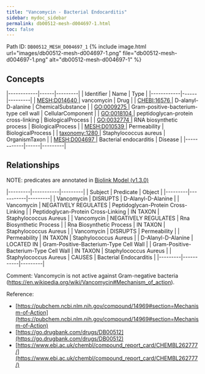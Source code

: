 ```yaml
---
title: "Vancomycin - Bacterial Endocarditis"
sidebar: mydoc_sidebar
permalink: db00512-mesh-d004697-1.html
toc: false 
---
```



Path ID: `DB00512_MESH_D004697_1`
{% include image.html url="images/db00512-mesh-d004697-1.png" file="db00512-mesh-d004697-1.png" alt="db00512-mesh-d004697-1" %}

## Concepts

|------------|------|---------|
| Identifier | Name | Type    |
|------------|------|---------|
| <a href="https://identifiers.org/MESH:D014640">MESH:D014640 </a> | vancomycin | Drug |
| <a href="https://identifiers.org/CHEBI:16576">CHEBI:16576 </a> | D-alanyl-D-alanine | ChemicalSubstance |
| <a href="https://identifiers.org/GO:0009275">GO:0009275 </a> | Gram-positive-bacterium-type cell wall | CellularComponent |
| <a href="https://identifiers.org/GO:0018104">GO:0018104 </a> | peptidoglycan-protein cross-linking | BiologicalProcess |
| <a href="https://identifiers.org/GO:0032774">GO:0032774 </a> | RNA biosynthetic process | BiologicalProcess |
| <a href="https://identifiers.org/MESH:D010539">MESH:D010539 </a> | Permeability | BiologicalProcess |
| <a href="https://identifiers.org/taxonomy:1280">taxonomy:1280 </a> | Staphylococcus aureus | OrganismTaxon |
| <a href="https://identifiers.org/MESH:D004697">MESH:D004697 </a> | Bacterial endocarditis | Disease |
|------------|------|---------|

## Relationships


NOTE: predicates are annotated in <a href="https://github.com/biolink/biolink-model/releases/tag/v1.3.0">Biolink Model (v1.3.0)</a>

|---------|-----------|---------|
| Subject | Predicate | Object  |
|---------|-----------|---------|
| Vancomycin | DISRUPTS | D-Alanyl-D-Alanine |
| Vancomycin | NEGATIVELY REGULATES | Peptidoglycan-Protein Cross-Linking |
| Peptidoglycan-Protein Cross-Linking | IN TAXON | Staphylococcus Aureus |
| Vancomycin | NEGATIVELY REGULATES | Rna Biosynthetic Process |
| Rna Biosynthetic Process | IN TAXON | Staphylococcus Aureus |
| Vancomycin | DISRUPTS | Permeability |
| Permeability | IN TAXON | Staphylococcus Aureus |
| D-Alanyl-D-Alanine | LOCATED IN | Gram-Positive-Bacterium-Type Cell Wall |
| Gram-Positive-Bacterium-Type Cell Wall | IN TAXON | Staphylococcus Aureus |
| Staphylococcus Aureus | CAUSES | Bacterial Endocarditis |
|---------|-----------|---------|

Comment: Vancomycin is not active against Gram-negative bacteria (https://en.wikipedia.org/wiki/Vancomycin#Mechanism_of_action).

Reference: 
  - [https://pubchem.ncbi.nlm.nih.gov/compound/14969#section=Mechanism-of-Action](https://pubchem.ncbi.nlm.nih.gov/compound/14969#section=Mechanism-of-Action)
  - [https://go.drugbank.com/drugs/DB00512](https://go.drugbank.com/drugs/DB00512)
  - [https://www.ebi.ac.uk/chembl/compound_report_card/CHEMBL262777/](https://www.ebi.ac.uk/chembl/compound_report_card/CHEMBL262777/)
